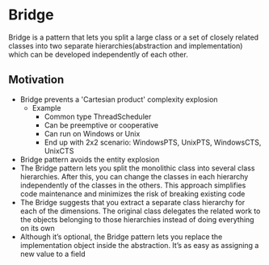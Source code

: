 # Bridge

Bridge is a pattern that lets you split a large class or a set of closely related classes into two separate hierarchies(abstraction and implementation) which can be developed independently of each other.

## Motivation

* Bridge prevents a 'Cartesian product' complexity explosion
    * Example
        * Common type ThreadScheduler
        * Can be preemptive or cooperative
        * Can run on Windows or Unix
        * End up with 2x2 scenario: WindowsPTS, UnixPTS, WindowsCTS, UnixCTS
* Bridge pattern avoids the entity explosion
* The Bridge pattern lets you split the monolithic class into several class hierarchies. After this, you can change the classes in each hierarchy independently of the classes in the others. This approach simplifies code maintenance and minimizes the risk of breaking existing code
* The Bridge suggests that you extract a separate class hierarchy for each of the dimensions. The original class delegates the related work to the objects belonging to those hierarchies instead of doing everything on its own
* Although it’s optional, the Bridge pattern lets you replace the implementation object inside the abstraction. It’s as easy as assigning a new value to a field